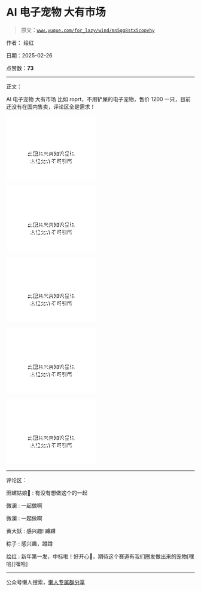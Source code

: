 # AI 电子宠物 大有市场

> 原文：[`www.yuque.com/for_lazy/wind/ms5gq8stx5copvhy`](https://www.yuque.com/for_lazy/wind/ms5gq8stx5copvhy)

作者： 绘红

日期：2025-02-26

点赞数：**73**

* * *

正文：

AI 电子宠物 大有市场 比如 roprt，不用铲屎的电子宠物，售价 1200 一只，目前还没有在国内售卖，评论区全是需求！

![](img/18f35a5256dba33868c0a33d8edece09.png "None")

![](img/2d28610aa3c5da4eb7bb249978825060.png "None")

![](img/d8cae6ed9921ee305c76d04a904f675b.png "None")

![](img/43776847fb5df3bdd3fa8c721f98b543.png "None")

![](img/12aca648ac401c737175502b6e46b14d.png "None")

* * *

评论区：

田螺姑娘🐲 : 有没有想做这个的一起

微澜 : 一起做啊

微澜 : 一起做啊

黄大妖 : 感兴趣! 蹲蹲

粽子 : 感兴趣，蹲蹲

绘红 : 新年第一发，中标啦！好开心🥳，期待这个赛道有我们圈友做出来的宠物[嘿哈][嘿哈]

* * *

公众号懒人搜索，[懒人专属群分享](https://lazybook.fun/#/blog/group)